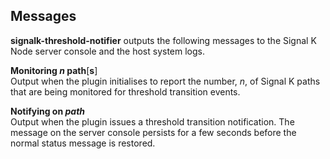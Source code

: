## Messages

__signalk-threshold-notifier__ outputs the following messages to the Signal K
Node server console and the host system logs.

__Monitoring *n* path__[__s__]  
Output when the plugin initialises to report the number, *n*, of Signal K
paths that are being monitored for threshold transition events.

__Notifying on *path*__   
Output when the plugin issues a threshold transition notification.
The message on the server console persists for a few seconds before
the normal status message is restored.
